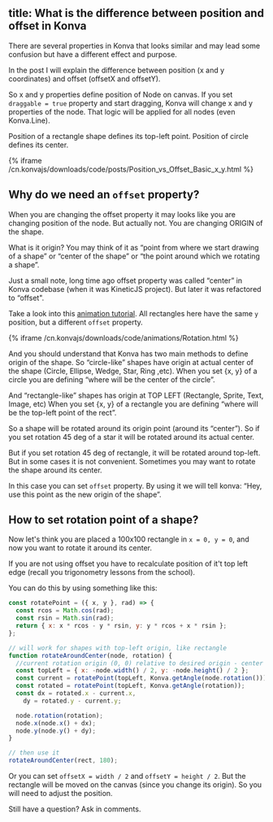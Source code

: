 title: What is the difference between position and offset in Konva
---

There are several properties in Konva that looks similar and may lead some confusion but have a different effect and purpose. 

In the post I will explain the difference between position (x and y coordinates) and offset (offsetX and offsetY).

So x and y properties define position of Node on canvas. If you set `draggable = true` property and start dragging, Konva will change x and y properties of the node. That logic will be applied for all nodes (even Konva.Line).

Position of a rectangle shape defines its top-left point. Position of circle defines its center.

{% iframe /cn.konvajs/downloads/code/posts/Position_vs_Offset_Basic_x_y.html %}


## Why do we need an `offset` property?

When you are changing the offset property it may looks like you are changing position of the node. But actually not. You are changing ORIGIN of the shape. 

What is it origin? You may think of it as “point from where we start drawing of a shape” or “center of the shape” or “the point around which we rotating a shape”.

Just a small note, long time ago offset property was called “center” in Konva codebase (when it was KineticJS project). But later it was refactored to “offset". 

Take a look into this [animation tutorial](/docs/animations/Rotation.html). All rectangles here have the same `y` position, but a different `offset` property.

{% iframe /cn.konvajs/downloads/code/animations/Rotation.html %}

And you should understand that Konva has two main methods to define origin of the shape.
So “circle-like” shapes have origin at actual center of the shape (Circle, Ellipse, Wedge, Star, Ring ,etc).
When you set {x, y} of a circle you are defining “where will be the center of the circle”.

And “rectangle-like” shapes has origin at TOP LEFT (Rectangle, Sprite, Text, Image, etc)
When you set {x, y} of a rectangle you are defining “where will be the top-left point of the rect”.

So a shape will be rotated around its origin point (around its “center”). So if you set rotation 45 deg of a star it will be rotated around its actual center.

But if you set rotation 45 deg of rectangle, it will be rotated around top-left. But in some cases it is not convenient. Sometimes you may want to rotate the shape around its center.

In this case you can set `offset` property. By using it we will tell konva: “Hey, use this point as the new origin of the shape”.

## How to set rotation point of a shape?

Now let's think you are placed a 100x100 rectangle in `x = 0, y = 0`, and now you want to rotate it around its center.

If you are not using offset you have to recalculate position of it't top left edge (recall you trigonometry lessons from the school).

You can do this by using something like this:

```javascript
const rotatePoint = ({ x, y }, rad) => {
  const rcos = Math.cos(rad);
  const rsin = Math.sin(rad);
  return { x: x * rcos - y * rsin, y: y * rcos + x * rsin };
};

// will work for shapes with top-left origin, like rectangle
function rotateAroundCenter(node, rotation) {
  //current rotation origin (0, 0) relative to desired origin - center (node.width()/2, node.height()/2)
  const topLeft = { x: -node.width() / 2, y: -node.height() / 2 };
  const current = rotatePoint(topLeft, Konva.getAngle(node.rotation()));
  const rotated = rotatePoint(topLeft, Konva.getAngle(rotation));
  const dx = rotated.x - current.x,
    dy = rotated.y - current.y;

  node.rotation(rotation);
  node.x(node.x() + dx);
  node.y(node.y() + dy);
}

// then use it
rotateAroundCenter(rect, 180);
```

Or you can set `offsetX = width / 2` and `offsetY = height / 2`. But the rectangle will be moved on the canvas (since you change its origin). So you will need to adjust the position.


Still have a question? Ask in comments.